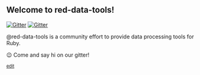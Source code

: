 ## Welcome to red-data-tools!

[![Gitter](https://img.shields.io/gitter/room/red-data-tools/ja?color=ff2052&label=chat%20ja&logo=gitter&logoColor=gold&style=flat-square)](https://gitter.im/red-data-tools/ja)
[![Gitter](https://img.shields.io/gitter/room/red-data-tools/en?color=ff2052&label=chat%20en&logo=gitter&logoColor=gold&style=flat-square)](https://gitter.im/red-data-tools/en)

@red-data-tools is a community effort to provide data processing tools for Ruby. 

:wink: Come and say hi on our gitter!

<sub>[edit](https://github.com/red-data-tools/.github/edit/main/profile/README.md)</sub>
